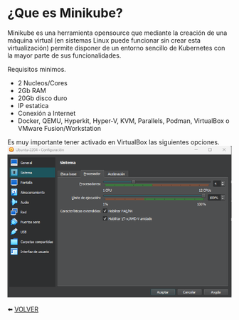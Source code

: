 # ¿Que es Minikube?

Minikube es una herramienta opensource que mediante la creación de una máquina virtual (en sistemas Linux puede funcionar sin crear esta virtualización) permite disponer de un entorno sencillo de Kubernetes con la mayor parte de sus funcionalidades.

Requisitos minimos.
- 2 Nucleos/Cores
- 2Gb RAM
- 20Gb disco duro
- IP estatica
- Conexión a Internet
- Docker, QEMU, Hyperkit, Hyper-V, KVM, Parallels, Podman, VirtualBox o VMware Fusion/Workstation

Es muy importante tener activado en VirtualBox las siguientes opciones.
![1](https://github.com/kikeloppez/Kubernetes-KubeCTL/blob/main/contenido/uno/uno.png)

:arrow_left: [VOLVER](https://github.com/kikeloppez/Kubernetes-KubeCTL)
